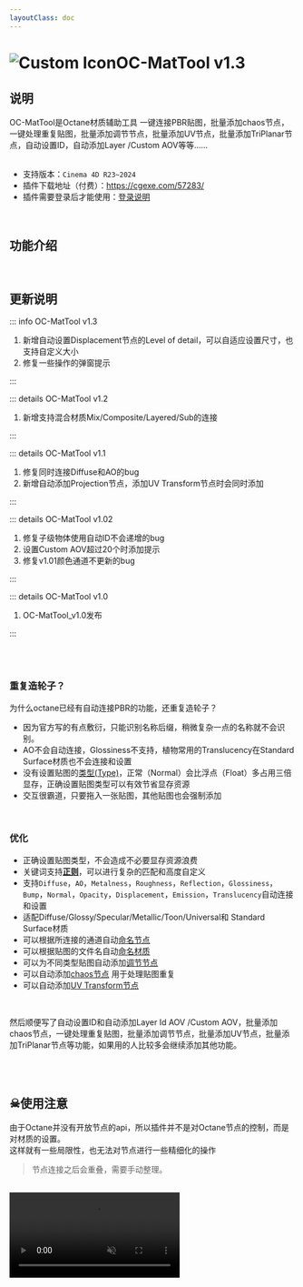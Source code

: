 ```yaml
---
layoutClass: doc
---
```


<script setup>
import MNavLinks from '../components/MNavLinks.vue'

import { NAV_DATA } from '../OC-NodeTool-data'
</script>

# <span class="h1-icon"><img src="/img/OC-AutoPBR.webp" alt="Custom Icon"></span>OC-MatTool v1.3
## 说明
OC-MatTool是Octane材质辅助工具 一键连接PBR贴图，批量添加chaos节点，一键处理重复贴图，批量添加调节节点，批量添加UV节点，批量添加TriPlanar节点，自动设置ID，自动添加Layer /Custom AOV等等……
<br />
<br />
- 支持版本：`Cinema 4D R23~2024`
- 插件下载地址（付费）：https://cgexe.com/57283/
- 插件需要登录后才能使用：[登录说明](01-OMT-setting)


<br />

## 功能介绍
<MNavLinks v-for="{title, items} in NAV_DATA" :title="title" :items="items"/>


<br />

## 更新说明

::: info OC-MatTool v1.3<Badge type="danger" text="更新1+" />
1. 新增自动设置Displacement节点的Level of detail，可以自适应设置尺寸，也支持自定义大小
2. 修复一些操作的弹窗提示

:::

::: details OC-MatTool v1.2<Badge type="info" text="更新1" />
1. 新增支持混合材质Mix/Composite/Layered/Sub的连接

:::

::: details OC-MatTool v1.1<Badge type="info" text="更新2" />
1. 修复同时连接Diffuse和AO的bug
2. 新增自动添加Projection节点，添加UV Transform节点时会同时添加

:::


::: details OC-MatTool v1.02<Badge type="info" text="更新3" />
1. 修复子级物体使用自动ID不会递增的bug
2. 设置Custom AOV超过20个时添加提示
3. 修复v1.01颜色通道不更新的bug

:::


::: details OC-MatTool v1.0<Badge type="info" text="发布" />
1. OC-MatTool_v1.0发布

:::

<br />
<br />

### 重复造轮子？
为什么octane已经有自动连接PBR的功能，还重复造轮子？
- 因为官方写的有点敷衍，只能识别名称后缀，稍微复杂一点的名称就不会识别。
- AO不会自动连接，Glossiness不支持，植物常用的Translucency在Standard Surface材质也不会连接和设置
- 没有设置贴图的<a href="https://docs.otoy.com/cinema4d/ImageTexture.html" target="_blank" class="red_link-sm"
            rel="noopener nofollow ugc">类型(Type)</a>，正常（Normal）会比浮点（Float）多占用三倍显存，正确设置贴图类型可以有效节省显存资源
- 交互很霸道，只要拖入一张贴图，其他贴图也会强制添加

<br />

### 优化
- 正确设置贴图类型，不会造成不必要显存资源浪费
- 关键词支持[**正则**](01-OMT-setting#正则使用)，可以进行复杂的匹配和高度自定义
- 支持`Diffuse`，`AO`，`Metalness`，`Roughness`，`Reflection`，`Glossiness`，`Bump`，`Normal`，`Opacity`，`Displacement`，`Emission`，`Translucency`自动连接和设置
- 适配Diffuse/Glossy/Specular/Metallic/Toon/Universal和 Standard Surface材质
- 可以根据所连接的通道自动[命名节点](01-OMT-setting#自动重命名贴图)
- 可以根据贴图的文件名自动[命名材质](01-OMT-setting#自动重命名材质)
- 可以为不同类型贴图自动添加[调节节点](01-OMT-setting#自动添加调节节点)
- 可以自动添加[chaos节点](01-OMT-setting#自动添加chaos节点) 用于处理贴图重复
- 可以自动添加[UV Transform节点](01-OMT-setting#自动添加uv节点)  
<br />

然后顺便写了自动设置ID和自动添加Layer Id AOV /Custom AOV，批量添加chaos节点，一键处理重复贴图，批量添加调节节点，批量添加UV节点，批量添加TriPlanar节点等功能，如果用的人比较多会继续添加其他功能。


<br />
<br />

## ☠使用注意
由于Octane并没有开放节点的api，所以插件并不是对Octane节点的控制，而是对材质的设置。  
这样就有一些局限性，也无法对节点进行一些精细化的操作  
> 节点连接之后会重叠，需要手动整理。

<br />

<video controls autoplay muted>
  <source src="/img/oc-mattool-autopbr-addadjust-02.webm" type="video/webm">
</video>

